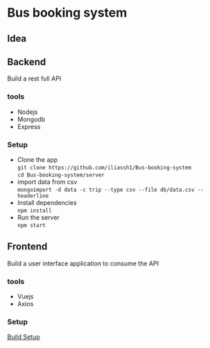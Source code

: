 # Bus booking system
## Idea

## Backend
Build a rest full API 
### tools
* Nodejs
* Mongodb
* Express  
### Setup  
* Clone the app   
`git clone https://github.com/iliassh1/Bus-booking-system`  
`cd Bus-booking-system/server`  
* import data from csv  
`mongoimport -d data -c trip --type csv --file db/data.csv --headerline`  
* Install dependencies  
`npm install`  
* Run the server  
`npm start`  

## Frontend

Build a user interface application to consume the API
### tools
* Vuejs
* Axios
### Setup
[Build Setup](https://github.com/iliassh1/Bus-booking-system/blob/master/client/README.md)